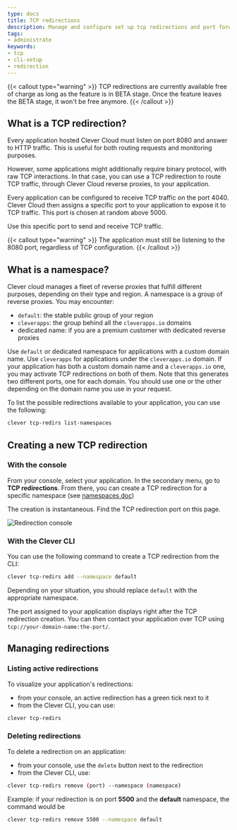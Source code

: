 ```yaml
---
type: docs
title: TCP redirections
description: Manage and configure set up tcp redirections and port forwarding for your clever cloud applications to enable custom networking configurations
tags:
- administrate
keywords:
- tcp
- cli-setup
- redirection
---
```

{{< callout type="warning" >}}
TCP redirections are currently available free of charge as long as the feature is in BETA stage.
Once the feature leaves the BETA stage, it won't be free anymore.
{{< /callout >}}

## What is a TCP redirection?

Every application hosted Clever Cloud must listen on port 8080 and answer to HTTP traffic.
This is useful for both routing requests and monitoring purposes.

However, some applications might additionally require binary protocol, with raw TCP interactions.
In that case, you can use a TCP redirection to route TCP traffic, through Clever Cloud reverse proxies, to your application.

Every application can be configured to receive TCP traffic on the port 4040.
Clever Cloud then assigns a specific port to your application to expose it to TCP traffic. This port is chosen at random above 5000.

Use this specific port to send and receive TCP traffic.

{{< callout type="warning" >}}
The application must still be listening to the 8080 port, regardless of TCP configuration.
{{< /callout >}}

## What is a namespace?

Clever cloud manages a fleet of reverse proxies that fulfill different purposes, depending on their type and region.
A namespace is a group of reverse proxies. You may encounter:

- `default`: the stable public group of your region
- `cleverapps`: the group behind all the `cleverapps.io` domains
- dedicated name: if you are a premium customer with dedicated reverse proxies

Use `default` or dedicated namespace for applications with a custom domain name.
Use `cleverapps` for applications under the `cleverapps.io` domain.
If your application has both a custom domain name and a `cleverapps.io` one, you may activate TCP redirections on both of them.
Note that this generates two different ports, one for each domain.
You should use one or the other depending on the domain name you use in your request.

To list the possible redirections available to your application, you can use the following:

```bash
clever tcp-redirs list-namespaces
```

## Creating a new TCP redirection

### With the console

From your console, select your application. In the secondary menu, go to **TCP redirections**.
From there, you can create a TCP redirection for a specific namespace (see [namespaces doc](#what-is-a-namespace?))

The creation is instantaneous. Find the TCP redirection port on this page.

![Redirection console](/images/TCP_redirection_console.png)

### With the Clever CLI

You can use the following command to create a TCP redirection from the CLI:

```bash
clever tcp-redirs add --namespace default
```

Depending on your situation, you should replace `default` with the appropriate namespace.

The port assigned to your application displays right after the TCP redirection creation.
You can then contact your application over TCP using `tcp://your-domain-name:the-port/`.

## Managing redirections

### Listing active redirections

To visualize your application's redirections:

- from your console, an active redirection has a green tick next to it
- from the Clever CLI, you can use:

```bash
clever tcp-redirs
```

### Deleting redirections

To delete a redirection on an application:

- from your console, use the `delete` button next to the redirection
- from the Clever CLI, use:

```bash
clever tcp-redirs remove (port) --namespace (namespace)
```

Example: if your redirection is on port **5500** and the **default** namespace, the command would be

```bash
clever tcp-redirs remove 5500 --namespace default
```
